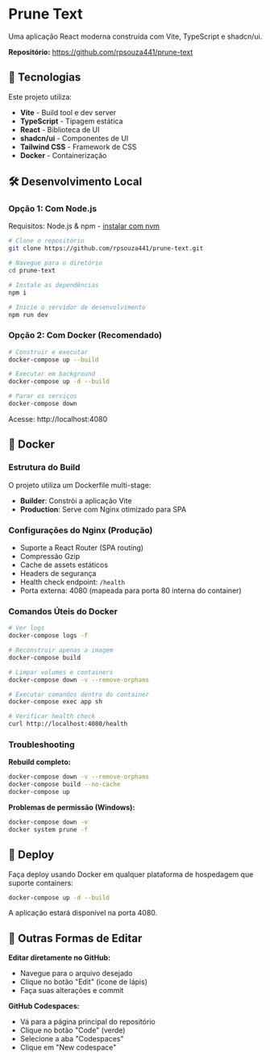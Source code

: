 # Prune Text

Uma aplicação React moderna construída com Vite, TypeScript e shadcn/ui.

**Repositório:** https://github.com/rpsouza441/prune-text

## 🚀 Tecnologias

Este projeto utiliza:

- **Vite** - Build tool e dev server
- **TypeScript** - Tipagem estática
- **React** - Biblioteca de UI
- **shadcn/ui** - Componentes de UI
- **Tailwind CSS** - Framework de CSS
- **Docker** - Containerização

## 🛠️ Desenvolvimento Local

### Opção 1: Com Node.js

Requisitos: Node.js & npm - [instalar com nvm](https://github.com/nvm-sh/nvm#installing-and-updating)

```sh
# Clone o repositório
git clone https://github.com/rpsouza441/prune-text.git

# Navegue para o diretório
cd prune-text

# Instale as dependências
npm i

# Inicie o servidor de desenvolvimento
npm run dev
```

### Opção 2: Com Docker (Recomendado)

```bash
# Construir e executar
docker-compose up --build

# Executar em background
docker-compose up -d --build

# Parar os serviços
docker-compose down
```

Acesse: http://localhost:4080

## 🐳 Docker

### Estrutura do Build

O projeto utiliza um Dockerfile multi-stage:

- **Builder**: Constrói a aplicação Vite
- **Production**: Serve com Nginx otimizado para SPA

### Configurações do Nginx (Produção)

- Suporte a React Router (SPA routing)
- Compressão Gzip
- Cache de assets estáticos
- Headers de segurança
- Health check endpoint: `/health`
- Porta externa: 4080 (mapeada para porta 80 interna do container)

### Comandos Úteis do Docker

```bash
# Ver logs
docker-compose logs -f

# Reconstruir apenas a imagem
docker-compose build

# Limpar volumes e containers
docker-compose down -v --remove-orphans

# Executar comandos dentro do container
docker-compose exec app sh

# Verificar health check
curl http://localhost:4080/health
```

### Troubleshooting

**Rebuild completo:**
```bash
docker-compose down -v --remove-orphans
docker-compose build --no-cache
docker-compose up
```

**Problemas de permissão (Windows):**
```bash
docker-compose down -v
docker system prune -f
```

## 🚀 Deploy

Faça deploy usando Docker em qualquer plataforma de hospedagem que suporte containers:

```bash
docker-compose up -d --build
```

A aplicação estará disponível na porta 4080.



## 📝 Outras Formas de Editar

**Editar diretamente no GitHub:**
- Navegue para o arquivo desejado
- Clique no botão "Edit" (ícone de lápis)
- Faça suas alterações e commit

**GitHub Codespaces:**
- Vá para a página principal do repositório
- Clique no botão "Code" (verde)
- Selecione a aba "Codespaces"
- Clique em "New codespace"


